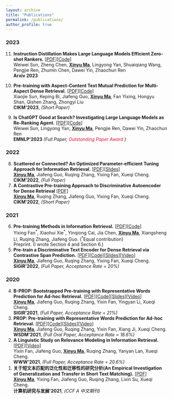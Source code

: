 ```yaml
---
layout: archive
title: "Publications"
permalink: /publications/
author_profile: true
---
```



### 2023

<ol start="11" reversed="reversed">

<li> <b>Instruction Distillation Makes Large Language Models Efficient Zero-shot Rankers.</b> [<a href="https://arxiv.org/pdf/2311.01555.pdf">PDF</a>][<a href="https://github.com/sunnweiwei/RankGPT">Code</a>]<br>
Weiwei Sun, Zheng Chen, <ins><b>Xinyu Ma</b></ins>, Lingyong Yan, Shuaiqiang Wang, Pengjie Ren, Zhumin Chen, Dawei Yin, Zhaochun Ren
<br>
<b>Arxiv 2023</b>
</li>
</ol>


<ol start="10" reversed="reversed">

<li> <b>Pre-training with Aspect-Content Text Mutual Prediction for Multi-Aspect Dense Retrieval.</b> [<a href="https://arxiv.org/pdf/2308.11474.pdf">PDF</a>][<a href="https://github.com/sunxiaojie99/ATTEMPT">Code</a>]<br>
Xiaojie Sun, Keping Bi, Jiafeng Guo, <ins><b>Xinyu Ma</b></ins>, Fan Yixing, Hongyu Shan, Qishen Zhang, Zhongyi Liu
<br>
<b>CIKM'2023</b>, <i>(Short Paper)</i> <br>
</li>
</ol>

<ol start="9" reversed="reversed">

<li> <b>Is ChatGPT Good at Search? Investigating Large Language Models as Re-Ranking Agent.</b> [<a href="https://arxiv.org/pdf/2208.09847.pdf">PDF</a>][<a href="https://github.com/sunnweiwei/RankGPT">Code</a>]<br>
Weiwei Sun, Lingyong Yan, <ins><b>Xinyu Ma</b></ins>, Pengjie Ren, Dawei Yin, Zhaochun Ren 
<br>
<b>EMNLP'2023</b> <i>(Full Paper, <span style="color:#DC143C"> Outstanding Paper Award </span>)</i> <br>
</li>
</ol>


### 2022

<ol start="8" reversed="reversed">

<li> <b>Scattered or Connected? An Optimized Parameter-efficient Tuning Approach for Information Retrieval.</b> [<a href="https://arxiv.org/pdf/2208.09847.pdf">PDF</a>][<a href="/files/cikm2022-pet4ir.pdf">Slides</a>]<br>
<ins><b>Xinyu Ma</b></ins>, Jiafeng Guo, Ruqing Zhang, Yixing Fan, Xueqi Cheng. <br>
<b>CIKM'2022</b>, <i>(Full Paper)</i> <br>
</li>

<li> <b>A Contrastive Pre-training Approach to Discriminative Autoencoder for Dense Retrieval</b> [<a href="https://arxiv.org/pdf/2208.09846.pdf">PDF</a>]<br>
<ins><b>Xinyu Ma</b></ins>, Ruqing Zhang, Jiafeng Guo, Yixing Fan, Xueqi Cheng. <br>
<b>CIKM'2022</b>, <i>(Short Paper)</i> <br>
</li>

</ol>


### 2021
<ol start="6" reversed="reversed">

<li> <b>Pre-training Methods in Information Retrieval.</b> [<a href="https://arxiv.org/abs/2111.13853">PDF</a>][<a href="https://github.com/ict-bigdatalab/awesome-pretrained-models-for-information-retrieval">Code</a>] <br>
Yixing Fan<sup>*</sup>, Xiaohui Xie<sup>*</sup>, Yinqiong Cai, Jia Chen, <ins><b>Xinyu Ma</b></ins>, Xiangsheng Li, Ruqing Zhang, Jiafeng Guo. (<sup>*</sup>Equal contribution) <br>
Preprint. (I wrote Section 4 and Section 6.) <br> 
</li>

<li> <b>Pre-train a Discriminative Text Encoder for Dense Retrieval via Contrastive Span Prediction.</b> [<a href="https://arxiv.org/abs/2204.10641">PDF</a>][<a href="https://github.com/Albert-Ma/COSTA">Code</a>][<a href="/files/costa_slides.pdf">Slides</a>][<a href="https://dl.acm.org/doi/abs/10.1145/3477495.3531772">Video</a>]<br>
<ins><b>Xinyu Ma</b></ins>, Jiafeng Guo, Ruqing Zhang, Yixing Fan, Xueqi Cheng. <br>
<b>SIGIR'2022</b>, <i>(Full Paper, Acceptance Rate = 20%)</i> <br>
</li>

</ol>


### 2020

<ol start="4" reversed="reversed">

<li> <b>B-PROP: Bootstrapped Pre-training with Representative Words Prediction for Ad-hoc Retrieval.</b> [<a href="https://arxiv.org/abs/2104.09791">PDF</a>][<a href="https://github.com/Albert-Ma/PROP">Code</a>][<a href="/files/bprop_slides.pdf">Slides</a>][<a href="https://www.bilibili.com/video/BV1mV411H7du/">Video</a>]<br>
<ins><b>Xinyu Ma</b></ins>, Jiafeng Guo, Ruqing Zhang, Yixin Fan, Yingyan Li, Xueqi Cheng. <br>
<b>SIGIR'2021</b>, <i>(Full Paper, Acceptance Rate = 21%)</i> <br>
</li>

<li> <b>PROP: Pre-training with Representative Words Prediction for Ad-hoc Retrieval.</b> [<a href="https://arxiv.org/abs/2010.10137">PDF</a>][<a href="https://github.com/Albert-Ma/PROP">Code</a>][<a href="/files/prop_slides.pdf">Slides</a>][<a href="https://www.bilibili.com/video/BV1by4y1T7k7/">Video</a>] <br>
<ins><b>Xinyu Ma</b></ins>, Jiafeng Guo, Ruqing Zhang, Yixin Fan, Xiang Ji, Xueqi Cheng. <br>
<b>WSDM'2021</b>, <i>(Full Oral Paper, Acceptance Rate = 18.6%)</i> <br>
</li>

<li><b>A Linguistic Study on Relevance Modeling in Information Retrieval.</b> [<a href="https://arxiv.org/abs/2103.00956">PDF</a>][<a href="https://www.youtube.com/watch?v=7YIGMUGNP4o">Video</a>]<br>
Yixin Fan, Jiafeng Guo, <ins><b>Xinyu Ma</b></ins>, Ruqing Zhang, Yanyan Lan, Xueqi Cheng. <br>
<b>WWW'2021</b>, <i>(Full Paper, Acceptance Rate = 20.6%)</i> <br>
</li>

<li> <b>关于短文本匹配的泛化性和迁移性的研究分析(An Empirical Investigation of Generalization and Transfer in Short Text Matching).</b> [<a href="/files/crad2022-short-text-matching.pdf">PDF</a>]<br>
<ins><b>Xinyu Ma</b></ins>, Yixing Fan, Jiafeng Guo, Ruqing Zhang, Lixin Su, Xueqi Cheng. <br>
<b>计算机研究与发展'2021</b>, <i>(CCF A 中文期刊)</i>
</li>

</ol>